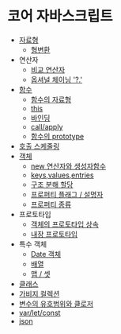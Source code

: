 # 코어 자바스크립트
- [자료형](/javaScript/jsStudy/type.md)
  - [형변환](/javaScript/jsStudy/type-conversions.md)
- 연산자
  - [비교 연산자](/javaScript/jsStudy/comparison.md)
  - [옵셔널 체이닝 '?.'](./optionalChaining.md)
- [함수](/javaScript/jsStudy/function.md)
  - [함수의 자료형](/javaScript/jsStudy/typeofFunction.md)
  - [this](/javaScript/jsStudy/this.md)
  - [바인딩](/javaScript/jsStudy/bind.md)
  - [call/apply](/javaScript/jsStudy/call-apply.md)
  - [함수의 prototype](/javaScript/jsStudy/function_protyotype_property.md)
- [호출 스케줄링](/javaScript/jsStudy/scheduling-call.md)
- [객체](/javaScript/jsStudy/object.md)
  - [new 연산자와 생성자함수](/javaScript/jsStudy/new.md)
  - [keys,values,entries](/javaScript/jsStudy/objectKeys.md)
  - [구조 분해 할당](/javaScript/jsStudy/destructuring-assignment.md)
  - [프로퍼티 플래그 / 설명자](/javaScript/jsStudy/property-flag.md)
  - [프로퍼티 종류](/javaScript/jsStudy/property-kinds.md)
- 프로토타입
  - [객체의 프로토타입 상속](/javaScript/jsStudy/prototype.md)
  - [내장 프로토타입](/javaScript/jsStudy/native_prototype.md)
- 특수 객체
  - [Date 객체](/javaScript/jsStudy/dateObject.md)
  - [배열](/javaScript/jsStudy/array.md)
  - [맵 / 셋](/javaScript/jsStudy/map-set.md)
- [클래스](/javaScript/jsStudy/class.md)
- [가비지 컬렉션](/javaScript/jsStudy/garbageCollection.md)
- [변수의 유호범위와 클로저](/javaScript/jsStudy/scope_closure.md)
- [var/let/const](/javaScript/jsStudy/var_let_const.md)
- [json](/javaScript/jsStudy/json.md)
